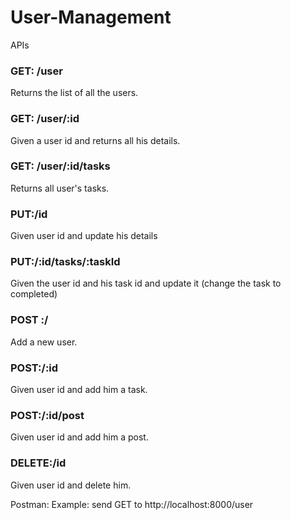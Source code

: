 # User-Management

APIs
### GET: /user
Returns the list of all the users.

### GET: /user/:id
Given a user id and returns all his details.

### GET: /user/:id/tasks
Returns all user's tasks.

### PUT:/id
Given user id and update his details

### PUT:/:id/tasks/:taskId
Given the user id and his task id and update it (change the task to completed)
 
### POST :/
Add a new user.

### POST:/:id
Given user id and add him a task.

### POST:/:id/post
Given user id and add him a post.

### DELETE:/id
Given user id and delete him.

Postman:
Example: send GET to http://localhost:8000/user





